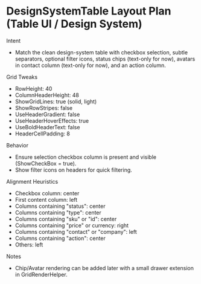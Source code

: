 # DesignSystemTable Layout Plan (Table UI / Design System)

Intent
- Match the clean design-system table with checkbox selection, subtle separators, optional filter icons, status chips (text-only for now), avatars in contact column (text-only for now), and an action column.

Grid Tweaks
- RowHeight: 40
- ColumnHeaderHeight: 48
- ShowGridLines: true (solid, light)
- ShowRowStripes: false
- UseHeaderGradient: false
- UseHeaderHoverEffects: true
- UseBoldHeaderText: false
- HeaderCellPadding: 8

Behavior
- Ensure selection checkbox column is present and visible (ShowCheckBox = true).
- Show filter icons on headers for quick filtering.

Alignment Heuristics
- Checkbox column: center
- First content column: left
- Columns containing "status": center
- Columns containing "type": center
- Columns containing "sku" or "id": center
- Columns containing "price" or currency: right
- Columns containing "contact" or "company": left
- Columns containing "action": center
- Others: left

Notes
- Chip/Avatar rendering can be added later with a small drawer extension in GridRenderHelper.
